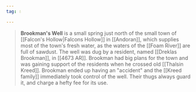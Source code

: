 ```yaml
---
tag: 💧

---
```

> **Brookman's Well** is a small spring just north of the small town of [[Falcon's Hollow|Falcons Hollow]] in [[Andoran]], which supplies most of the town's fresh water, as the waters of the [[Foam River]] are full of sawdust. The well was dug by a resident, named [[Dreklas Brookman]], in [[4673 AR]]. Brookman had big plans for the town and was gaining support of the residents when he crossed old [[Thalsin Kreed]]. Brookman ended up having an "accident" and the [[Kreed family]] immediately took control of the well. Their thugs always guard it, and charge a hefty fee for its use.









